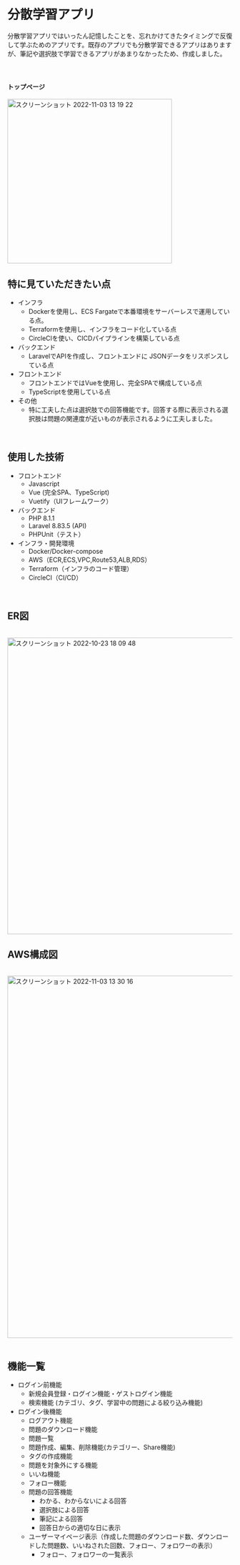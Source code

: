 

# 分散学習アプリ
分散学習アプリではいったん記憶したことを、忘れかけてきたタイミングで反復して学ぶためのアプリです。既存のアプリでも分散学習できるアプリはありますが、筆記や選択肢で学習できるアプリがあまりなかったため、作成しました。<br>
<br>
<br>  

#### トップページ
<img width="368" alt="スクリーンショット 2022-11-03 13 19 22" src="https://user-images.githubusercontent.com/88951052/199647021-6ce36d84-99ef-4015-b9b4-da9274b26c42.png">
<br>

## 特に見ていただきたい点

- インフラ
  - Dockerを使用し、ECS Fargateで本番環境をサーバーレスで運用している点。
  - Terraformを使用し、インフラをコード化している点
  - CircleCIを使い、CICDパイプラインを構築している点
- バックエンド
  - LaravelでAPIを作成し、フロントエンドに JSONデータをリスポンスしている点
- フロントエンド
  - フロントエンドではVueを使用し、完全SPAで構成している点
  - TypeScriptを使用している点
- その他
  - 特に工夫した点は選択肢での回答機能です。回答する際に表示される選択肢は問題の関連度が近いものが表示されるように工夫しました。
<br>

## 使用した技術
* フロントエンド  
  * Javascript
  * Vue (完全SPA、TypeScript)
  * Vuetify（UIフレームワーク）
* バックエンド  
  * PHP 8.1.1
  * Laravel 8.83.5 (API)
  * PHPUnit（テスト）
* インフラ・開発環境  
  * Docker/Docker-compose
  * AWS（ECR,ECS,VPC,Route53,ALB,RDS）
  * Terraform（インフラのコード管理）
  * CircleCI（CI/CD）

<br>

## ER図

<br>

<img width="664" alt="スクリーンショット 2022-10-23 18 09 48" src="https://user-images.githubusercontent.com/88951052/197384015-06621b0f-87f7-44b5-afbb-46e3b240cda1.png">
<br>

## AWS構成図

<br>

<img width="811" alt="スクリーンショット 2022-11-03 13 30 16" src="https://user-images.githubusercontent.com/88951052/199647963-7ca55d6b-1d87-4c11-89a3-6d08e9c93b54.png">
<br>

<br>

## 機能一覧
* ログイン前機能
  * 新規会員登録・ログイン機能・ゲストログイン機能
  * 検索機能 (カテゴリ、タグ、学習中の問題による絞り込み機能)
* ログイン後機能
  * ログアウト機能
  * 問題のダウンロード機能
  * 問題一覧
  * 問題作成、編集、削除機能(カテゴリー、Share機能)
  * タグの作成機能
  * 問題を対象外にする機能
  * いいね機能
  * フォロー機能
  * 問題の回答機能
     * わかる、わからないによる回答
     * 選択肢による回答
     * 筆記による回答
     * 回答日からの適切な日に表示
  * ユーザーマイページ表示（作成した問題のダウンロード数、ダウンロードした問題数、いいねされた回数、フォロー、フォロワーの表示）
    * フォロー、フォロワーの一覧表示
